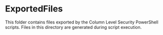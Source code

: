 # ExportedFiles

This folder contains files exported by the Column Level Security PowerShell scripts.
Files in this directory are generated during script execution.

